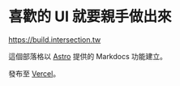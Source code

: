 # 喜歡的 UI 就要親手做出來

https://build.intersection.tw

這個部落格以 [Astro](https://astro.build) 提供的 Markdocs 功能建立。

發布至 [Vercel](https://vercel.com)。
